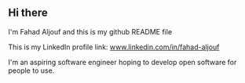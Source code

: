 ## Hi there 

I'm Fahad Aljouf and this is my github README file

This is my LinkedIn profile link: www.linkedin.com/in/fahad-aljouf

I'm an aspiring software engineer hoping to develop open software for people to use.
